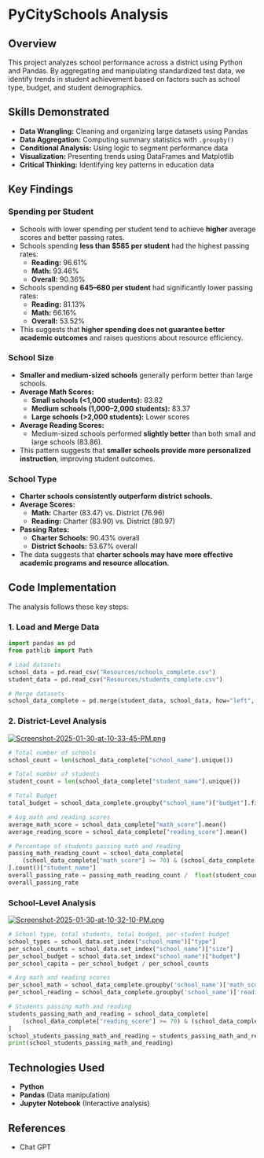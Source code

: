 # PyCitySchools Analysis

## Overview
This project analyzes school performance across a district using Python and Pandas. By aggregating and manipulating standardized test data, we identify trends in student achievement based on factors such as school type, budget, and student demographics.

## Skills Demonstrated
- **Data Wrangling:** Cleaning and organizing large datasets using Pandas  
- **Data Aggregation:** Computing summary statistics with `.groupby()`  
- **Conditional Analysis:** Using logic to segment performance data  
- **Visualization:** Presenting trends using DataFrames and Matplotlib  
- **Critical Thinking:** Identifying key patterns in education data  

## Key Findings  

### Spending per Student  
- Schools with lower spending per student tend to achieve **higher** average scores and better passing rates.  
- Schools spending **less than $585 per student** had the highest passing rates:  
  - **Reading:** 96.61%  
  - **Math:** 93.46%  
  - **Overall:** 90.36%  
- Schools spending **$645–$680 per student** had significantly lower passing rates:  
  - **Reading:** 81.13%  
  - **Math:** 66.16%  
  - **Overall:** 53.52%  
- This suggests that **higher spending does not guarantee better academic outcomes** and raises questions about resource efficiency.  

### School Size  
- **Smaller and medium-sized schools** generally perform better than large schools.  
- **Average Math Scores:**  
  - **Small schools (<1,000 students):** 83.82  
  - **Medium schools (1,000–2,000 students):** 83.37  
  - **Large schools (>2,000 students):** Lower scores  
- **Average Reading Scores:**  
  - Medium-sized schools performed **slightly better** than both small and large schools (83.86).  
- This pattern suggests that **smaller schools provide more personalized instruction**, improving student outcomes.  

### School Type  
- **Charter schools consistently outperform district schools.**  
- **Average Scores:**  
  - **Math:** Charter (83.47) vs. District (76.96)  
  - **Reading:** Charter (83.90) vs. District (80.97)  
- **Passing Rates:**  
  - **Charter Schools:** 90.43% overall  
  - **District Schools:** 53.67% overall  
- The data suggests that **charter schools may have more effective academic programs and resource allocation.**  

## Code Implementation  
The analysis follows these key steps:  

### 1. Load and Merge Data  
```python
import pandas as pd
from pathlib import Path

# Load datasets
school_data = pd.read_csv("Resources/schools_complete.csv")
student_data = pd.read_csv("Resources/students_complete.csv")

# Merge datasets
school_data_complete = pd.merge(student_data, school_data, how="left", on=["school_name"])
```

### 2. District-Level Analysis
[![Screenshot-2025-01-30-at-10-33-45-PM.png](https://i.postimg.cc/VNjg37hh/Screenshot-2025-01-30-at-10-33-45-PM.png)](https://postimg.cc/qtv2KG4c)
```python
# Total number of schools
school_count = len(school_data_complete["school_name"].unique())

# Total number of students
student_count = len(school_data_complete["student_name"].unique())

# Total Budget
total_budget = school_data_complete.groupby("school_name")["budget"].first().sum()

# Avg math and reading scores
average_math_score = school_data_complete["math_score"].mean()
average_reading_score = school_data_complete["reading_score"].mean()

# Percentage of students passing math and reading
passing_math_reading_count = school_data_complete[
    (school_data_complete["math_score"] >= 70) & (school_data_complete["reading_score"] >= 70)
].count()["student_name"]
overall_passing_rate = passing_math_reading_count /  float(student_count) * 100
overall_passing_rate
```

### School-Level Analysis
[![Screenshot-2025-01-30-at-10-32-10-PM.png](https://i.postimg.cc/QMHsmTnV/Screenshot-2025-01-30-at-10-32-10-PM.png)](https://postimg.cc/VSQ3Ldwc)

```python
# School type, total students, total budget, per-student budget
school_types = school_data.set_index("school_name")["type"]
per_school_counts = school_data.set_index("school_name")["size"]
per_school_budget = school_data.set_index("school_name")["budget"]
per_school_capita = per_school_budget / per_school_counts

# Avg math and reading scores
per_school_math = school_data_complete.groupby('school_name')['math_score'].mean()
per_school_reading = school_data_complete.groupby('school_name')['reading_score'].mean()

# Students passing math and reading
students_passing_math_and_reading = school_data_complete[
    (school_data_complete["reading_score"] >= 70) & (school_data_complete["math_score"] >= 70)
]
school_students_passing_math_and_reading = students_passing_math_and_reading.groupby(["school_name"]).size()
print(school_students_passing_math_and_reading)
```

## Technologies Used
- **Python**  
- **Pandas** (Data manipulation)  
- **Jupyter Notebook** (Interactive analysis)   

## References
- Chat GPT

